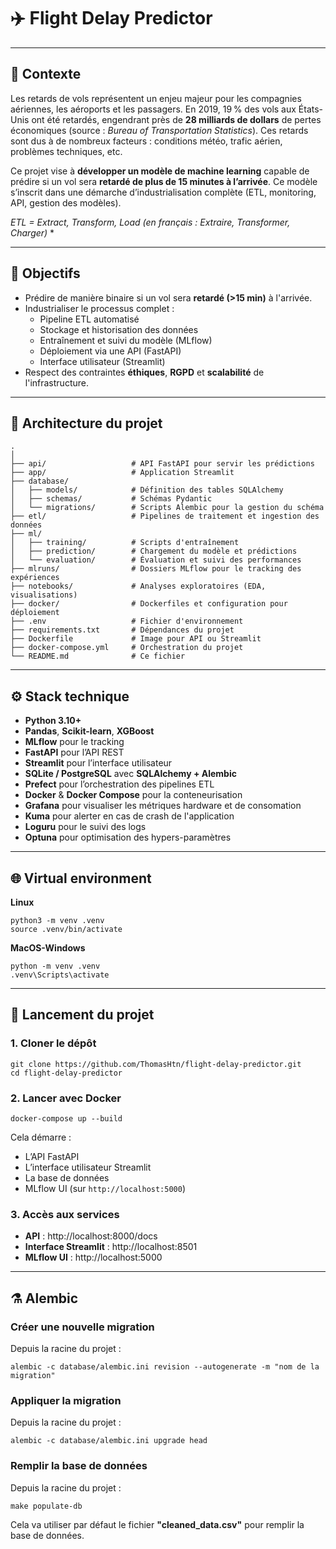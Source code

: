 # ✈️ Flight Delay Predictor

--- 

## 📌 Contexte

Les retards de vols représentent un enjeu majeur pour les compagnies aériennes, les aéroports et les passagers. En 2019, 19 % des vols aux États-Unis ont été retardés, engendrant près de **28 milliards de dollars** de pertes économiques (source : *Bureau of Transportation Statistics*). Ces retards sont dus à de nombreux facteurs : conditions météo, trafic aérien, problèmes techniques, etc.

Ce projet vise à **développer un modèle de machine learning** capable de prédire si un vol sera **retardé de plus de 15 minutes à l’arrivée**. Ce modèle s’inscrit dans une démarche d’industrialisation complète (ETL, monitoring, API, gestion des modèles).

*ETL = Extract, Transform, Load (en français : Extraire, Transformer, Charger)* *

---

## 🎯 Objectifs

- Prédire de manière binaire si un vol sera **retardé (>15 min)** à l'arrivée.
- Industrialiser le processus complet :
  - Pipeline ETL automatisé
  - Stockage et historisation des données
  - Entraînement et suivi du modèle (MLflow)
  - Déploiement via une API (FastAPI)
  - Interface utilisateur (Streamlit)
- Respect des contraintes **éthiques**, **RGPD** et **scalabilité** de l'infrastructure.

--- 

## 🧱 Architecture du projet

```
.
│
├── api/                   # API FastAPI pour servir les prédictions
├── app/                   # Application Streamlit
├── database/
│   ├── models/            # Définition des tables SQLAlchemy
│   ├── schemas/           # Schémas Pydantic
│   └── migrations/        # Scripts Alembic pour la gestion du schéma
├── etl/                   # Pipelines de traitement et ingestion des données
├── ml/
│   ├── training/          # Scripts d'entraînement
│   ├── prediction/        # Chargement du modèle et prédictions
│   └── evaluation/        # Évaluation et suivi des performances
├── mlruns/                # Dossiers MLflow pour le tracking des expériences
├── notebooks/             # Analyses exploratoires (EDA, visualisations)
├── docker/                # Dockerfiles et configuration pour déploiement
├── .env                   # Fichier d'environnement
├── requirements.txt       # Dépendances du projet
├── Dockerfile             # Image pour API ou Streamlit
├── docker-compose.yml     # Orchestration du projet
└── README.md              # Ce fichier
```

---

## ⚙️ Stack technique

- **Python 3.10+**
- **Pandas**, **Scikit-learn**, **XGBoost**
- **MLflow** pour le tracking
- **FastAPI** pour l’API REST
- **Streamlit** pour l’interface utilisateur
- **SQLite / PostgreSQL** avec **SQLAlchemy + Alembic**
- **Prefect** pour l’orchestration des pipelines ETL
- **Docker** & **Docker Compose** pour la conteneurisation
- **Grafana** pour visualiser les métriques hardware et de consomation
- **Kuma** pour alerter en cas de crash de l'application
- **Loguru** pour le suivi des logs
- **Optuna** pour optimisation des hypers-paramètres


---

## 🌐 Virtual environment

**Linux**
```batch
python3 -m venv .venv
source .venv/bin/activate
```

**MacOS-Windows**
```batch
python -m venv .venv
.venv\Scripts\activate
```

---

## 🚀 Lancement du projet

### 1. Cloner le dépôt

```batch
git clone https://github.com/ThomasHtn/flight-delay-predictor.git
cd flight-delay-predictor
```

### 2. Lancer avec Docker

```batch
docker-compose up --build
```

Cela démarre :
- L’API FastAPI
- L’interface utilisateur Streamlit
- La base de données
- MLflow UI (sur `http://localhost:5000`)

### 3. Accès aux services

- **API** : http://localhost:8000/docs
- **Interface Streamlit** : http://localhost:8501
- **MLflow UI** : http://localhost:5000

---

## ⚗️ Alembic

### Créer une nouvelle migration
Depuis la racine du projet :
```batch
alembic -c database/alembic.ini revision --autogenerate -m "nom de la migration"
```

### Appliquer la migration
Depuis la racine du projet :
```batch
alembic -c database/alembic.ini upgrade head
```

### Remplir la base de données
Depuis la racine du projet :
```batch
make populate-db
```
Cela va utiliser par défaut le fichier **"cleaned_data.csv"** pour remplir la base de données.
